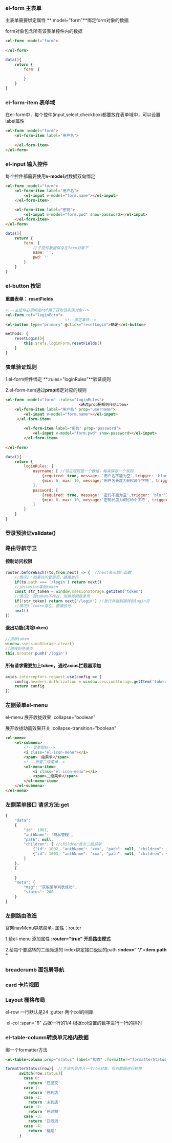 ### el-form 主表单

主表单需要绑定属性  **:model="form"**绑定form对象的数据

form对象包含所有该表单控件内的数据

```html
<el-form :model="form">
	
</el-form>
```

```js
data(){
    return {
        form: {
            
        }
    }
}
```

### el-form-item 表单域

在el-form中，每个控件(input,select,checkbox)都要放在表单域中，可以设置label属性

```html
<el-form :model="form">
    <el-form-item label="用户名">
    	
    </el-form-item>
</el-form>
```

### el-input 输入控件

每个控件都需要使用**v-model**对数据双向绑定

```html
<el-form :model="form">
    <el-form-item label="用户名">
        <el-input v-model="form.name"></el-input>
    </el-form-item>
       
    <el-form-item label="密码">
        <el-input v-model="form.pwd" show-password></el-input>
    </el-form-item>
</el-form>
```

```js
data(){
    return {
        form: {
            //子控件数据保存在form对象下
            name: '',
            pwd: ''
        }
    }
}
```

### el-button 按钮

#### 重置表单： resetFields 

```html
<!--主控件必须绑定ref用于获取该实例对象-->
<el-form ref="loginForm">
                          <!--绑定事件-->
<el-button type="primary" @click="resetLogin">确定</el-button>
```

```js
methods: {
    resetLogin(){
        this.$refs.loginForm.resetFields()
    }
}
```



### 表单验证规则

1.el-form控件绑定 **:rules="loginRules"**验证规则

2.el-form-item通过**prop**绑定对应的规则

```html
<el-form :model="form" :rules="loginRules">
    							<通过prop把规则传给item>
    <el-form-item label="用户名" prop="username">
        <el-input v-model="form.name"></el-input>
     </el-form-item>
    
        <el-form-item label="密码" prop="password">
        	<el-input v-model="form.pwd" show-password></el-input>
        </el-form-item>
   
</el-form>
```

```js
data(){
    return {
        loginRules: {
            username: [ //验证规则是一个数组，每条保存一个规则
            	{required: true, message: '用户名不能为空',trigger: 'blur'},
           	 	{min: 6, max: 10, message:'用户名长度为6到10个字符', trigger: 'blur'}
            ],
            password: [
                {required: true, message: '密码不能为空',trigger: 'blur'},
           	 	{min: 6, max: 10, message:'密码长度为6到10个字符', trigger: 'blur'}
            ]
        }
    }
}
```



### 登录预验证validate()



### 路由导航守卫

#### 控制访问权限

```js
router.beforeEach((to,from,next) => {  //next表示放行函数
    //情况1：如果访问登录页，直接放行
    if(to.path === '/login') return next()
    //从ssesion拿到token
    const str_token = window.ssesionStorage.getItem('token')
    //情况2：若token不存在，则跳转回登录页
    if(!str_token) return next('/login') //放行并强制跳转到login页
    //情况3：token存在，直接放行
    next()
})
```

#### 退出功能(清除token)

```js
//清除token
window.ssessionStorage.clear()
//跳转到登录页
this.$router.push('/login')
```

#### 所有请求需要加上token，通过axios拦截器添加

```js
axios.interceptors.request.use(config => {
    config.headers.Authrization = window.sessionStorage.getItem('token')
    return config
})
```



### 左侧菜单el-menu

el-menu 展开收拢效果 :collapse="boolean"

展开收拢动画效果开关  :collapse-transition="boolean"

```html
<el-menu>
    <el-submenu>
        <!--菜单图标-->
        <i class="el-icon-menu"></i>
        <span>一级菜单</span>
        <!---嵌套二级菜单-->
        <el-menu-item>
        	<i class="el-icon-menu"></i>
        	<span>二级菜单</span>
        </el-menu-item>
    </el-submenu>
</el-menu>
```



### 左侧菜单接口 请求方法:get

```js
{
    "data": 
    {
        "id": 1001,
        "authName": '商品管理',
        "path": null,
        "children": [ //children表示二级菜单
            {"id": 1002, "authName": 'xxx', "path": null, "children": {}},
            {"id": 1003, "authName": 'xxx', "path": null, "children": {}}
        ]
    },
    {
        
    }
    "meta": {
        "msg": "获取菜单列表成功",
        "status": 200
    }
}
```



### 左侧路由改造

官网navMenu导航菜单- 属性：router

1.给el-menu 添加属性  **:router="true" 开启路由模式**

2.给每个要跳转的二级频道的 index绑定接口返回的path  **:index=" '/'+item.path "**



### breadcrumb 面包屑导航



### card 卡片视图



### Layout 栅格布局

el-row  一行默认是24   :gutter 两个col的间距

​	el-col :span="6" 占据一行的1/4 根据col设置的数字进行一行的排列



### el-table-column转换单元格内数据

绑一个formatter方法

```html
<el-table-column prop="status" label="状态" :formatter="formatterStatus">
```

```js
formatterStatus(row){  //方法内会传入一个row对象，可对数据进行转换
      switch(row.status){
        case 0:
          return '已提交'
        case 1:
          return '已到店'
        case -1:
          return '未到店'
        case -2:
          return '已过期'
        case -3:
          return '已取消'
        case -4:
          return '延期'
      }
```

